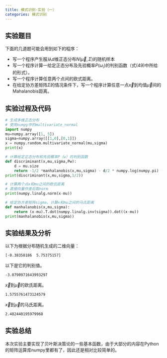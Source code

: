 ```yaml
---
title: 模式识别·实验（一）
categories: 模式识别
---
```

## 实验题目

下面的几道题可能会用到如下的程序：

- 写一个程序产生服从$d$维正态分布$N(\vec{\mu},\Sigma)$的随机样本
- 写一个程序计算一给定正态分布及先验概率$P(\omega_i)$的判别函数（式(49)中所给的形式）。
- 写一个程序计算任意两个点间的欧式距离。
- 在给定协方差矩阵$\Sigma$的情况条件下，写一个程序计算任意一点$\vec{x}$到均值$\vec{\mu}$间的Mahalanobis距离。

## 实验过程及代码

```python
# 生成多维正态分布
# 使用numpy中的multivariate_normal
import numpy
mu=numpy.array([1, 5])
sigma=numpy.array([[1,0],[0,1]])
x = numpy.random.multivariate_normal(mu,sigma)
print(x)
```

```python
# 计算给定正态分布和先验概率P（w）的判别函数
def discriminant(x,mu,sigma,Pw):
    d = mu.size
    return -1/2 *manhalanobis(x,mu,sigma) - d/2 * numpy.log(numpy.pi) - 1/2 * numpy.log(numpy.abs(numpy.linalg.det(sigma))) + numpy.log(Pw)
print(discriminant(x,mu,sigma,1/2))
```

```python
# 计算两个点x和mu之间的欧氏距离
# 直接向量作差后取norm
print(numpy.linalg.norm(x-mu))
```

```python
# 给定协方差矩阵sigma，计算x和mu之间的马氏距离
def manhalanobis(x,mu,sigma):
    return (x-mu).T.dot(numpy.linalg.inv(sigma)).dot((x-mu))
print(manhalanobis(x,mu,sigma))
```

## 实验结果及分析

以下为根据分布随机生成的二维向量：

```bash
[-0.38358186  5.75375157]
```

以下是它的判别值。

```bash
-3.0790971643993297
```

$\vec{x}$到$\vec{\mu}$的欧氏距离。

```bash
1.5755761473124579
```

$\vec{x}$到$\vec{\mu}$的马氏距离。

```bash
2.482440195979968
```

## 实验总结

本次实验主要实现了贝叶斯决策论的一些基本函数，由于大部分的内容在Python的矩阵运算库numpy里都有了，因此还是相对比较简单的。
